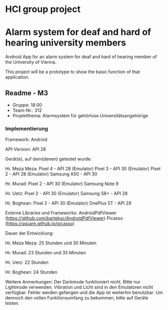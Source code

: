 # HCI group project
# Alarm system for deaf and hard of hearing university members

Android App for an alarm system for deaf and hard of hearing member of the
University of Vienna.

This project will be a prototype to show the basic function of that application.


## Readme - M3

* Gruppe:       18:00
* Team-Nr.:     312
* Projektthema: Alarmsystem für gehörlose Universitätsangehörige

### Implementierung

Framework:	    Android

API-Version:	API 28

Gerät(e), auf dem(denen) getestet wurde:

Hr. Meza Meza:
Pixel 4 - API 28 (Emulator)
Pixel 3 - API 30 (Emulator)
Pixel 2 - API 28 (Emulator)
Samsung A50 - API 30 

Hr. Murad:
Pixel 2 - API 30 (Emulator)
Samsung Note 9 

Hr. Uetz:
Pixel 2 - API 30 (Emulator)
Samsung S8+ - API 28

Hr. Boghean:
Pixel 2 - API 30 (Emulator)
OnePlus 5T - API 29

Externe Libraries und Frameworks:
AndroidPdfViewer (https://github.com/barteksc/AndroidPdfViewer)
Picasso (https://square.github.io/picasso)

Dauer der Entwicklung:

Hr. Meza Meza: 25 Stunden und 30 Minuten

Hr. Murad: 23 Stunden und 35 Minuten

Hr. Uetz: 22 Stunden

Hr. Boghean: 24 Stunden

Weitere Anmerkungen:
Der Darkmode funktioniert nicht. Bitte nur Lightmode verwenden.
Vibration und Licht sind in den Emulatoren nicht verfügbar. Fehler
werden gefangen und die App ist weiterhin benutzbar. Um dennoch
den vollen Funktionsumfang zu bekommen, bitte auf Geräte testen.
